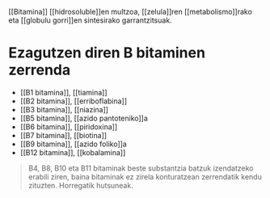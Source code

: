 [[Bitamina]] [[hidrosoluble]]en multzoa, [[zelula]]ren [[metabolismo]]rako eta [[globulu gorri]]en sintesirako garrantzitsuak.

# Ezagutzen diren B bitaminen zerrenda
+ [[B1 bitamina]], [[tiamina]]
+ [[B2 bitamina]], [[erriboflabina]]
+ [[B3 bitamina]], [[niazina]]
+ [[B5 bitamina]], [[azido pantoteniko]]a
+ [[B6 bitamina]], [[piridoxina]]
+ [[B7 bitamina]], [[biotina]]
+ [[B9 bitamina]], [[azido foliko]]a
+ [[B12 bitamina]], [[kobalamina]]

> B4, B8, B10 eta B11 bitaminak beste substantzia batzuk izendatzeko erabili ziren, baina bitaminak ez zirela konturatzean zerrendatik kendu zituzten. Horregatik hutsuneak.